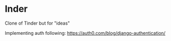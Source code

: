 # Inder

Clone of Tinder but for "ideas"

Implementing auth following: https://auth0.com/blog/django-authentication/